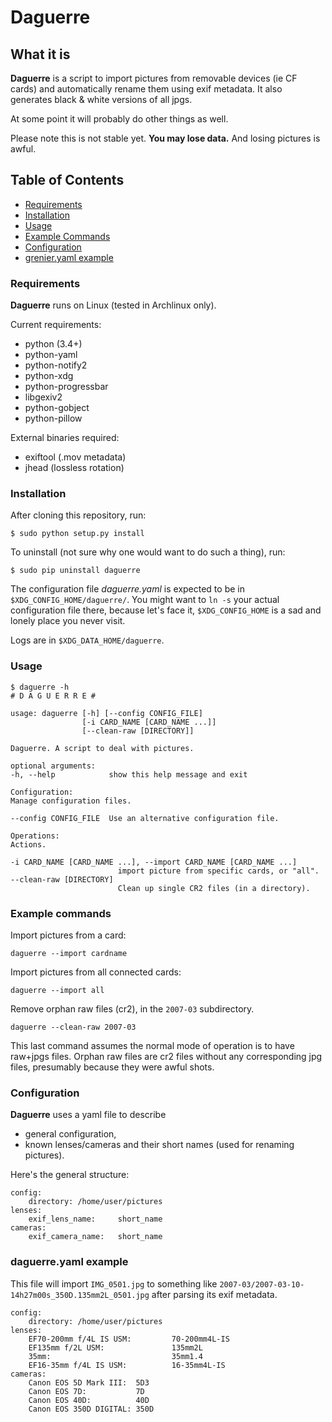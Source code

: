 # Daguerre

## What it is

**Daguerre** is a script to import pictures from removable devices (ie CF cards)
and automatically rename them using exif metadata.
It also generates black & white versions of all jpgs.

At some point it will probably do other things as well.

Please note this is not stable yet.
**You may lose data.**
And losing pictures is awful.



## Table of Contents

- [Requirements](#requirements)
- [Installation](#installation)
- [Usage](#usage)
- [Example Commands](#example-commands)
- [Configuration](#configuration)
- [grenier.yaml example](#grenieryaml-example)

### Requirements

**Daguerre** runs on Linux (tested in Archlinux only).

Current requirements:
- python (3.4+)
- python-yaml
- python-notify2
- python-xdg
- python-progressbar
- libgexiv2
- python-gobject
- python-pillow

External binaries required:
- exiftool (.mov metadata)
- jhead (lossless rotation)

### Installation


After cloning this repository, run:

    $ sudo python setup.py install

To uninstall (not sure why one would want to do such a thing), run:

    $ sudo pip uninstall daguerre

The configuration file *daguerre.yaml* is expected to be in
`$XDG_CONFIG_HOME/daguerre/`. You might want to `ln -s` your actual configuration
file there, because let's face it, `$XDG_CONFIG_HOME` is a sad and lonely place
you never visit.

Logs are in `$XDG_DATA_HOME/daguerre`.

### Usage

    $ daguerre -h
    # D A G U E R R E #

    usage: daguerre [-h] [--config CONFIG_FILE]
                    [-i CARD_NAME [CARD_NAME ...]]
                    [--clean-raw [DIRECTORY]]

    Daguerre. A script to deal with pictures.

    optional arguments:
    -h, --help            show this help message and exit

    Configuration:
    Manage configuration files.

    --config CONFIG_FILE  Use an alternative configuration file.

    Operations:
    Actions.

    -i CARD_NAME [CARD_NAME ...], --import CARD_NAME [CARD_NAME ...]
                            import picture from specific cards, or "all".
    --clean-raw [DIRECTORY]
                            Clean up single CR2 files (in a directory).


### Example commands

Import pictures from a card:

    daguerre --import cardname

Import pictures from all connected cards:

    daguerre --import all

Remove orphan raw files (cr2), in the `2007-03` subdirectory.

    daguerre --clean-raw 2007-03

This last command assumes the normal mode of operation is to have raw+jpgs files.
Orphan raw files are cr2 files without any corresponding jpg files, presumably
because they were awful shots.

### Configuration

**Daguerre** uses a yaml file to describe
- general configuration,
- known lenses/cameras and their short names (used for renaming pictures).


Here's the general structure:

    config:
        directory: /home/user/pictures
    lenses:
        exif_lens_name:     short_name
    cameras:
        exif_camera_name:   short_name


### daguerre.yaml example

This file will import `IMG_0501.jpg` to something like
`2007-03/2007-03-10-14h27m00s_350D.135mm2L_0501.jpg` after parsing its exif
metadata.

    config:
        directory: /home/user/pictures
    lenses:
        EF70-200mm f/4L IS USM:         70-200mm4L-IS
        EF135mm f/2L USM:               135mm2L
        35mm:                           35mm1.4
        EF16-35mm f/4L IS USM:          16-35mm4L-IS
    cameras:
        Canon EOS 5D Mark III:  5D3
        Canon EOS 7D:           7D
        Canon EOS 40D:          40D
        Canon EOS 350D DIGITAL: 350D
